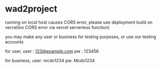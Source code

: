 # wad2project

running on local host causes CORS error, 
please use deployment build on vercel(no CORS error via vercel serverless function)

you may make any user or business for testing purposes, or use our testing accounts

for user,
user :  123@example.com
pw : 123456


for business,
user: mcdo1234
pw: Mcdo1234
